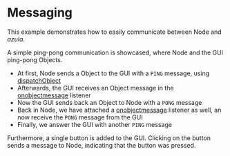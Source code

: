 # Messaging

This example demonstrates how to easily communicate between Node and *azula*.

A simple ping-pong communication is showcased, where Node and the GUI ping-pong Objects.

 - At first, Node sends a Object to the GUI with a `PING` message, using [dispatchObject](https://github.com/maierfelix/azula#windowprototypedispatchobject)
 - Afterwards, the GUI receives an Object message in the [onobjectmessage](https://github.com/maierfelix/azula#windowprototypeonobjectmessage) listener
 - Now the GUI sends back an Object to Node with a `PONG` message
 - Back in Node, we have attached a [onobjectmessage](https://github.com/maierfelix/azula#windowprototypeonobjectmessage) listener as well, an now receive the `PONG` message from the GUI
 - Finally, we answer the GUI with another `PING` message

Furthermore, a single button is added to the GUI. Clicking on the button sends a message to Node, indicating that the button was pressed.
